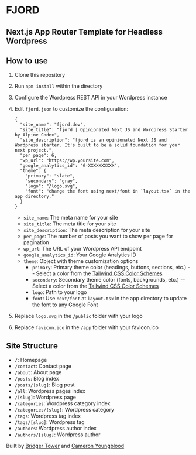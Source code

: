 # **FJORD**

## **Next.js App Router Template for Headless Wordpress**

## How to use

1. Clone this repository
2. Run `npm install` within the directory
3. Configure the Wordpress REST API in your Wordpress instance
4. Edit `fjord.json` to customize the configuration:

    ```
    {
      "site_name": "fjord.dev",
      "site_title": "fjord | Opinionated Next JS and Wordpress Starter by Alpine Codex",
      "site_description": "fjord is an opinionated Next JS and Wordpress starter. It's built to be a solid foundation for your next project.",
      "per_page": 6,
      "wp_url": "https://wp.yoursite.com",
      "google_analytics_id": "G-XXXXXXXXXX",
      "theme": {
        "primary": "slate",
        "secondary": "gray",
        "logo": "/logo.svg",
        "font": "change the font using next/font in `layout.tsx` in the app directory."
      }
    }
    ```

   - `site_name`: The meta name for your site
   - `site_title`: The meta title for your site
   - `site_description`: The meta description for your site
   - `per_page`: The number of posts you want to show per page for pagination
   - `wp_url`: The URL of your Wordpress API endpoint
   - `google_analytics_id`: Your Google Analytics ID
   - `theme`: Object with theme customization options
       - `primary`: Primary theme color (headings, buttons, sections, etc.) -- Select a color from the [Tailwind CSS Color Schemes](https://tailwindcss.com/docs/customizing-colors)
       - `secondary`: Secondary theme color (fonts, backgrounds, etc.) -- Select a color from the [Tailwind CSS Color Schemes](https://tailwindcss.com/docs/customizing-colors)
       - `logo`: Path to your logo
       - `font`: Use `next/font` at `layout.tsx` in the app directory to update the font to any Google Font

5. Replace `logo.svg` in the `/public` folder with your logo
6. Replace `favicon.ico` in the `/app` folder with your favicon.ico

## Site Structure

- `/`: Homepage
- `/contact`: Contact page
- `/about`: About page
- `/posts`: Blog index
- `/posts/[slug]`: Blog post
- `/all`: Wordpress pages index
- `/[slug]`: Wordpress page
- `/categories`: Wordpress category index
- `/categories/[slug]`: Wordpress category
- `/tags`: Wordpress tag index
- `/tags/[slug]`: Wordpress tag
- `/authors`: Wordpress author index
- `/authors/[slug]`: Wordpress author

Built by [Bridger Tower](https://bridger.to) and [Cameron Youngblood](https://cameronyoungblood.com)
